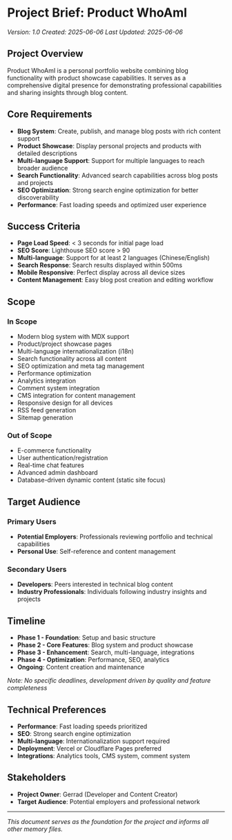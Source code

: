 # Project Brief: Product WhoAmI
*Version: 1.0*
*Created: 2025-06-06*
*Last Updated: 2025-06-06*

## Project Overview
Product WhoAmI is a personal portfolio website combining blog functionality with product showcase capabilities. It serves as a comprehensive digital presence for demonstrating professional capabilities and sharing insights through blog content.

## Core Requirements
- **Blog System**: Create, publish, and manage blog posts with rich content support
- **Product Showcase**: Display personal projects and products with detailed descriptions
- **Multi-language Support**: Support for multiple languages to reach broader audience
- **Search Functionality**: Advanced search capabilities across blog posts and projects
- **SEO Optimization**: Strong search engine optimization for better discoverability
- **Performance**: Fast loading speeds and optimized user experience

## Success Criteria
- **Page Load Speed**: < 3 seconds for initial page load
- **SEO Score**: Lighthouse SEO score > 90
- **Multi-language**: Support for at least 2 languages (Chinese/English)
- **Search Response**: Search results displayed within 500ms
- **Mobile Responsive**: Perfect display across all device sizes
- **Content Management**: Easy blog post creation and editing workflow

## Scope
### In Scope
- Modern blog system with MDX support
- Product/project showcase pages
- Multi-language internationalization (i18n)
- Search functionality across all content
- SEO optimization and meta tag management
- Performance optimization
- Analytics integration
- Comment system integration
- CMS integration for content management
- Responsive design for all devices
- RSS feed generation
- Sitemap generation

### Out of Scope
- E-commerce functionality
- User authentication/registration
- Real-time chat features
- Advanced admin dashboard
- Database-driven dynamic content (static site focus)

## Target Audience
### Primary Users
- **Potential Employers**: Professionals reviewing portfolio and technical capabilities
- **Personal Use**: Self-reference and content management

### Secondary Users
- **Developers**: Peers interested in technical blog content
- **Industry Professionals**: Individuals following industry insights and projects

## Timeline
- **Phase 1 - Foundation**: Setup and basic structure
- **Phase 2 - Core Features**: Blog system and product showcase
- **Phase 3 - Enhancement**: Search, multi-language, integrations
- **Phase 4 - Optimization**: Performance, SEO, analytics
- **Ongoing**: Content creation and maintenance

*Note: No specific deadlines, development driven by quality and feature completeness*

## Technical Preferences
- **Performance**: Fast loading speeds prioritized
- **SEO**: Strong search engine optimization
- **Multi-language**: Internationalization support required
- **Deployment**: Vercel or Cloudflare Pages preferred
- **Integrations**: Analytics tools, CMS system, comment system

## Stakeholders
- **Project Owner**: Gerrad (Developer and Content Creator)
- **Target Audience**: Potential employers and professional network

---

*This document serves as the foundation for the project and informs all other memory files.* 